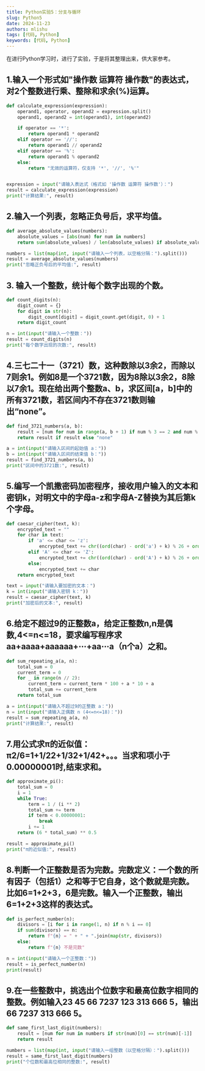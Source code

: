```yaml
---
title: Python实验5：分支与循环
slug: Python5
date: 2024-11-23
authors: mlishu
tags: [代码, Python]
keywords: [代码, Python]
---
```


在进行Python学习时，进行了实验，于是将其整理出来，供大家参考。

<!-- truncate -->

## 1.输入一个形式如"操作数 运算符 操作数"的表达式，对2个整数进行乘、整除和求余(%)运算。

```Python
def calculate_expression(expression):
    operand1, operator, operand2 = expression.split()
    operand1, operand2 = int(operand1), int(operand2)

    if operator == '*':
        return operand1 * operand2
    elif operator == '//':
        return operand1 // operand2
    elif operator == '%':
        return operand1 % operand2
    else:
        return "无效的运算符，仅支持 '*', '//', '%'"


expression = input("请输入表达式（格式如 '操作数 运算符 操作数'）：")
result = calculate_expression(expression)
print("计算结果:", result)
```

## 2.输入一个列表，忽略正负号后，求平均值。

```Python
def average_absolute_values(numbers):
    absolute_values = [abs(num) for num in numbers]
    return sum(absolute_values) / len(absolute_values) if absolute_values else 0

numbers = list(map(int, input("请输入一个列表，以空格分隔：").split()))
result = average_absolute_values(numbers)
print("忽略正负号后的平均值:", result)
```

## 3. 输入一个整数，统计每个数字出现的个数。

```Python
def count_digits(n):
    digit_count = {}
    for digit in str(n):
        digit_count[digit] = digit_count.get(digit, 0) + 1
    return digit_count

n = int(input("请输入一个整数："))
result = count_digits(n)
print("每个数字出现的次数:", result)
```

## 4.三七二十一（3721）数，这种数除以3余2，而除以7则余1。例如8是一个3721数，因为8除以3余2，8除以7余1。现在给出两个整数a、b，求区间[a，b]中的所有3721数，若区间内不存在3721数则输出“none”。

```Python
def find_3721_numbers(a, b):
    result = [num for num in range(a, b + 1) if num % 3 == 2 and num % 7 == 1]
    return result if result else "none"

a = int(input("请输入区间的起始值 a："))
b = int(input("请输入区间的结束值 b："))
result = find_3721_numbers(a, b)
print("区间中的3721数:", result)
```

## 5.编写一个凯撒密码加密程序，接收用户输入的文本和密钥k，对明文中的字母a-z和字母A-Z替换为其后第k个字母。

```Python
def caesar_cipher(text, k):
    encrypted_text = ""
    for char in text:
        if 'a' <= char <= 'z':
            encrypted_text += chr((ord(char) - ord('a') + k) % 26 + ord('a'))
        elif 'A' <= char <= 'Z':
            encrypted_text += chr((ord(char) - ord('A') + k) % 26 + ord('A'))
        else:
            encrypted_text += char
    return encrypted_text

text = input("请输入要加密的文本：")
k = int(input("请输入密钥 k："))
result = caesar_cipher(text, k)
print("加密后的文本:", result)
```

## 6.给定不超过9的正整数a，给定正整数n,n是偶数,4<=n<=18，要求编写程序求aa+aaaa+aaaaaa+⋯+aa⋯a（n个a）之和。

```Python
def sum_repeating_a(a, n):
    total_sum = 0
    current_term = 0
    for _ in range(n // 2):
        current_term = current_term * 100 + a * 10 + a
        total_sum += current_term
    return total_sum

a = int(input("请输入不超过9的正整数 a："))
n = int(input("请输入正偶数 n (4<=n<=18)："))
result = sum_repeating_a(a, n)
print("计算结果:", result)
```

## 7.用公式求π的近似值：π2/6=1+1/22+1/32+1/42+。。。当求和项小于0.00000001时,结束求和。

```Python
def approximate_pi():
    total_sum = 0
    i = 1
    while True:
        term = 1 / (i ** 2)
        total_sum += term
        if term < 0.00000001:
            break
        i += 1
    return (6 * total_sum) ** 0.5

result = approximate_pi()
print("π的近似值:", result)
```

## 8.判断一个正整数是否为完数。完数定义：一个数的所有因子（包括1）之和等于它自身，这个数就是完数。比如6=1+2+3，6是完数。输入一个正整数，输出6=1+2+3这样的表达式。

```Python
def is_perfect_number(n):
    divisors = [i for i in range(1, n) if n % i == 0]
    if sum(divisors) == n:
        return f"{n} = " + " + ".join(map(str, divisors))
    else:
        return f"{n} 不是完数"

n = int(input("请输入一个正整数："))
result = is_perfect_number(n)
print(result)
```

## 9.在一些整数中，挑选出个位数字和最高位数字相同的整数。例如输入23 45 66 7237 123 313 666 5，输出66 7237 313 666 5。

```Python
def same_first_last_digit(numbers):
    result = [num for num in numbers if str(num)[0] == str(num)[-1]]
    return result

numbers = list(map(int, input("请输入一组整数（以空格分隔）：").split()))
result = same_first_last_digit(numbers)
print("个位数和最高位相同的整数:", result)
```